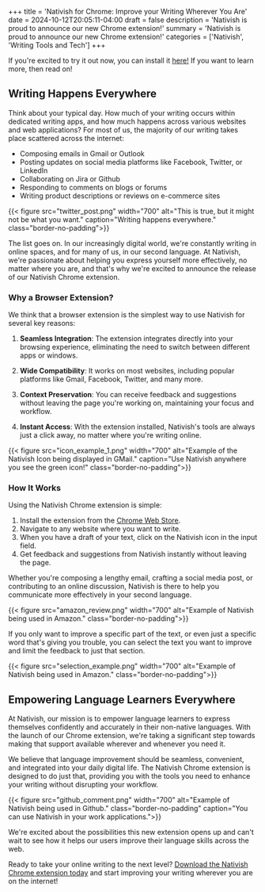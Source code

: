 +++
title = 'Nativish for Chrome: Improve your Writing Wherever You Are'
date = 2024-10-12T20:05:11-04:00
draft = false
description = 'Nativish is proud to announce our new Chrome extension!'
summary = 'Nativish is proud to announce our new Chrome extension!'
categories = ['Nativish', 'Writing Tools and Tech']
+++

If you're excited to try it out now, you can install it [here!](https://chromewebstore.google.com/detail/nativish/ffppgjhignpohikjijnamnkebefoooch) If you want to learn more, then read on!

## Writing Happens Everywhere

Think about your typical day. How much of your writing occurs within dedicated writing apps, and how much happens across various websites and web applications? For most of us, the majority of our writing takes place scattered across the internet:

- Composing emails in Gmail or Outlook
- Posting updates on social media platforms like Facebook, Twitter, or LinkedIn
- Collaborating on Jira or Github
- Responding to comments on blogs or forums
- Writing product descriptions or reviews on e-commerce sites

{{< figure src="twitter_post.png" width="700" alt="This is true, but it might not be what you want." caption="Writing happens everywhere." class="border-no-padding">}}

The list goes on. In our increasingly digital world, we're constantly writing in online spaces, and for many of us, in our second language. At Nativish, we're passionate about helping you express yourself more effectively, no matter where you are, and that's why we're excited to announce the release of our Nativish Chrome extension.

### Why a Browser Extension?

We think that a browser extension is the simplest way to use Nativish for several key reasons:

1. **Seamless Integration**: The extension integrates directly into your browsing experience, eliminating the need to switch between different apps or windows.

2. **Wide Compatibility**: It works on most websites, including popular platforms like Gmail, Facebook, Twitter, and many more.

3. **Context Preservation**: You can receive feedback and suggestions without leaving the page you're working on, maintaining your focus and workflow.

4. **Instant Access**: With the extension installed, Nativish's tools are always just a click away, no matter where you're writing online.

{{< figure src="icon_example_1.png" width="700" alt="Example of the Nativish Icon being displayed in GMail." caption="Use Nativish anywhere you see the green icon!" class="border-no-padding">}}

### How It Works

Using the Nativish Chrome extension is simple:

1. Install the extension from the [Chrome Web Store](https://chromewebstore.google.com/detail/nativish/ffppgjhignpohikjijnamnkebefoooch).
2. Navigate to any website where you want to write.
3. When you have a draft of your text, click on the Nativish icon in the input field.
4. Get feedback and suggestions from Nativish instantly without leaving the page.

Whether you're composing a lengthy email, crafting a social media post, or contributing to an online discussion, Nativish is there to help you communicate more effectively in your second language.

{{< figure src="amazon_review.png" width="700" alt="Example of Nativish being used in Amazon." class="border-no-padding">}}

If you only want to improve a specific part of the text, or even just a specific word that's giving you trouble, you can select the text you want to improve and limit the feedback to just that section.

{{< figure src="selection_example.png" width="700" alt="Example of Nativish being used in Amazon." class="border-no-padding">}}

## Empowering Language Learners Everywhere

At Nativish, our mission is to empower language learners to express themselves confidently and accurately in their non-native languages. With the launch of our Chrome extension, we're taking a significant step towards making that support available wherever and whenever you need it.

We believe that language improvement should be seamless, convenient, and integrated into your daily digital life. The Nativish Chrome extension is designed to do just that, providing you with the tools you need to enhance your writing without disrupting your workflow.

{{< figure src="github_comment.png" width="700" alt="Example of Nativish being used in Github." class="border-no-padding" caption="You can use Nativish in your work applications.">}}

We're excited about the possibilities this new extension opens up and can't wait to see how it helps our users improve their language skills across the web.

Ready to take your online writing to the next level? [Download the Nativish Chrome extension today](https://chromewebstore.google.com/detail/nativish/ffppgjhignpohikjijnamnkebefoooch) and start improving your writing wherever you are on the internet!
